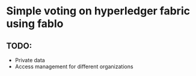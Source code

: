 # Simple voting on hyperledger fabric using fablo

## TODO:
- Private data
- Access management for different organizations
